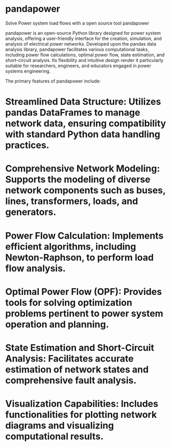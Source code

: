 # pandapower
Solve Power system load flows with a open source tool pandapower

pandapower is an open-source Python library designed for power system analysis, offering a user-friendly interface for the creation, simulation, and analysis of electrical power networks. Developed upon the pandas data analysis library, pandapower facilitates various computational tasks, including power flow calculations, optimal power flow, state estimation, and short-circuit analysis. Its flexibility and intuitive design render it particularly suitable for researchers, engineers, and educators engaged in power systems engineering.

The primary features of pandapower include:

# Streamlined Data Structure: Utilizes pandas DataFrames to manage network data, ensuring compatibility with standard Python data handling practices.

# Comprehensive Network Modeling: Supports the modeling of diverse network components such as buses, lines, transformers, loads, and generators.

# Power Flow Calculation: Implements efficient algorithms, including Newton-Raphson, to perform load flow analysis.

# Optimal Power Flow (OPF): Provides tools for solving optimization problems pertinent to power system operation and planning.

# State Estimation and Short-Circuit Analysis: Facilitates accurate estimation of network states and comprehensive fault analysis.

# Visualization Capabilities: Includes functionalities for plotting network diagrams and visualizing computational results.
